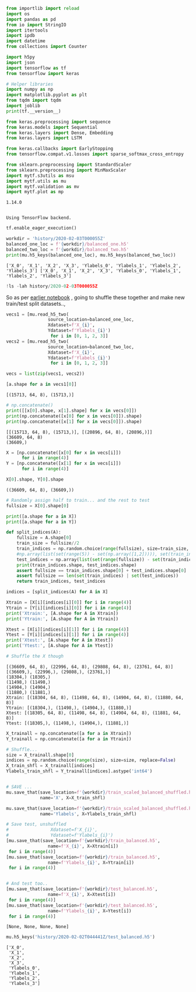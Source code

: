 

```python
from importlib import reload
import os
import pandas as pd
from io import StringIO
import itertools
import ipdb
import datetime
from collections import Counter

import h5py
import json
import tensorflow as tf
from tensorflow import keras

# Helper libraries
import numpy as np
import matplotlib.pyplot as plt
from tqdm import tqdm
import joblib
print(tf.__version__)

from keras.preprocessing import sequence
from keras.models import Sequential
from keras.layers import Dense, Embedding
from keras.layers import LSTM

from keras.callbacks import EarlyStopping
from tensorflow.compat.v1.losses import sparse_softmax_cross_entropy

from sklearn.preprocessing import StandardScaler
from sklearn.preprocessing import MinMaxScaler
import mytf.s3utils as msu
import mytf.utils as mu
import mytf.validation as mv
import mytf.plot as mp
```

    1.14.0


    Using TensorFlow backend.



```python
tf.enable_eager_execution()

```


```python
workdir = 'history/2020-02-03T000055Z'
balanced_one_loc = f'{workdir}/balanced_one.h5'
balanced_two_loc = f'{workdir}/balanced_two.h5'
print(mu.h5_keys(balanced_one_loc), mu.h5_keys(balanced_two_loc))
```

    ['X_0', 'X_1', 'X_2', 'X_3', 'Ylabels_0', 'Ylabels_1', 'Ylabels_2', 'Ylabels_3'] ['X_0', 'X_1', 'X_2', 'X_3', 'Ylabels_0', 'Ylabels_1', 'Ylabels_2', 'Ylabels_3']



```python
!ls -lah history/2020-02-03T000055Z
```

So as per [earlier notebook](https://github.com/namoopsoo/aviation-pilot-physiology-hmm/blob/master/notes/2020-02-01.md#shuffle-also)  , going to shuffle these together and make new train/test split datasets..,


```python
vecs1 = [mu.read_h5_two(
                source_location=balanced_one_loc, 
                Xdataset=f'X_{i}',
                Ydataset=f'Ylabels_{i}')
                 for i in [0, 1, 2, 3]]
vecs2 = [mu.read_h5_two(
                source_location=balanced_two_loc, 
                Xdataset=f'X_{i}',
                Ydataset=f'Ylabels_{i}')
                 for i in [0, 1, 2, 3]]
```


```python
vecs = list(zip(vecs1, vecs2))
```


```python
[a.shape for a in vecs1[0]]
```




    [(15713, 64, 8), (15713,)]




```python
# np.concatenate()
print([[x[0].shape, x[1].shape] for x in vecs[0]])
print(np.concatenate([x[0] for x in vecs[0]]).shape)
print(np.concatenate([x[1] for x in vecs[0]]).shape)
```

    [[(15713, 64, 8), (15713,)], [(20896, 64, 8), (20896,)]]
    (36609, 64, 8)
    (36609,)



```python
X = [np.concatenate([x[0] for x in vecs[i]])
      for i in range(4)]
Y = [np.concatenate([x[1] for x in vecs[i]])
      for i in range(4)]
```


```python
X[0].shape, Y[0].shape

```




    ((36609, 64, 8), (36609,))




```python
# Randomly assign half to train... and the rest to test
fullsize = X[0].shape[0]

print([a.shape for a in X])
print([a.shape for a in Y])

def split_indices(A):
    fullsize = A.shape[0]
    train_size = fullsize//2
    train_indices = np.random.choice(range(fullsize), size=train_size, replace=False)
    #np.array(list(set(range(5)) - set(np.array([1,2])))), set(train_indices[:4])
    test_indices = np.array(list(set(range(fullsize)) - set(train_indices)))
    print(train_indices.shape, test_indices.shape)
    assert fullsize == train_indices.shape[0] + test_indices.shape[0]
    assert fullsize == len(set(train_indices) | set(test_indices))
    return train_indices, test_indices

indices = [split_indices(A) for A in X]

Xtrain = [X[i][indices[i][0]] for i in range(4)]
Ytrain = [Y[i][indices[i][0]] for i in range(4)]
print('Xtrain:', [A.shape for A in Xtrain])
print('Ytrain:', [A.shape for A in Ytrain])

Xtest = [X[i][indices[i][1]] for i in range(4)]
Ytest = [Y[i][indices[i][1]] for i in range(4)]
print('Xtest:', [A.shape for A in Xtest])
print('Ytest:', [A.shape for A in Ytest])

# Shuffle the X though
```

    [(36609, 64, 8), (22996, 64, 8), (29808, 64, 8), (23761, 64, 8)]
    [(36609,), (22996,), (29808,), (23761,)]
    (18304,) (18305,)
    (11498,) (11498,)
    (14904,) (14904,)
    (11880,) (11881,)
    Xtrain: [(18304, 64, 8), (11498, 64, 8), (14904, 64, 8), (11880, 64, 8)]
    Ytrain: [(18304,), (11498,), (14904,), (11880,)]
    Xtest: [(18305, 64, 8), (11498, 64, 8), (14904, 64, 8), (11881, 64, 8)]
    Ytest: [(18305,), (11498,), (14904,), (11881,)]



```python
X_trainall = np.concatenate([a for a in Xtrain])
Y_trainall = np.concatenate([a for a in Ytrain])

# Shuffle...
size = X_trainall.shape[0]
indices = np.random.choice(range(size), size=size, replace=False)
X_train_shfl = X_trainall[indices]
Ylabels_train_shfl = Y_trainall[indices].astype('int64')


# SAVE ...
mu.save_that(save_location=f'{workdir}/train_scaled_balanced_shuffled.h5', 
             name='X', X=X_train_shfl)

mu.save_that(save_location=f'{workdir}/train_scaled_balanced_shuffled.h5', 
             name='Ylabels', X=Ylabels_train_shfl)
```


```python
# Save test, unshuffled
#                Xdataset=f'X_{i}',
#                Ydataset=f'Ylabels_{i}')
[mu.save_that(save_location=f'{workdir}/train_balanced.h5',
                name=f'X_{i}', X=Xtrain[i])
 for i in range(4)]
[mu.save_that(save_location=f'{workdir}/train_balanced.h5',
                name=f'Ylabels_{i}', X=Ytrain[i])
 for i in range(4)]


# And test too..
[mu.save_that(save_location=f'{workdir}/test_balanced.h5',
                name=f'X_{i}', X=Xtest[i])
 for i in range(4)]
[mu.save_that(save_location=f'{workdir}/test_balanced.h5',
                name=f'Ylabels_{i}', X=Ytest[i])
 for i in range(4)]


```




    [None, None, None, None]




```python
mu.h5_keys('history/2020-02-02T044441Z/test_balanced.h5')
```




    ['X_0',
     'X_1',
     'X_2',
     'X_3',
     'Ylabels_0',
     'Ylabels_1',
     'Ylabels_2',
     'Ylabels_3']


